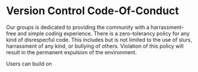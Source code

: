 # Version Control Code-Of-Conduct

Our groups is dedicated to providing the community with a harrassment-free and simple coding experience. There is a zero-tolerancy policy for any kind of disrespecful code. This includes but is not limited to the use of slurs, harrassment of any kind, or bullying of others. Violation of this policy will result in the permanent expulsion of the environment. 

Users can build on 